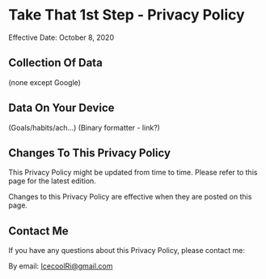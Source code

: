 # Take That 1st Step - Privacy Policy
Effective Date: October 8, 2020

## Collection Of Data

(none except Google)

## Data On Your Device

(Goals/habits/ach...)
(Binary formatter - link?)

## Changes To This Privacy Policy
This Privacy Policy might be updated from time to time. Please refer to this page for the latest edition.

Changes to this Privacy Policy are effective when they are posted on this page.

## Contact Me
If you have any questions about this Privacy Policy, please contact me:

By email: IcecoolRi@gmail.com